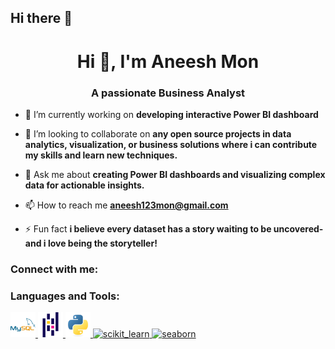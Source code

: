 ## Hi there 👋
<h1 align="center">Hi 👋, I'm Aneesh Mon</h1>
<h3 align="center">A passionate Business Analyst</h3>

- 🔭 I’m currently working on **developing interactive Power BI dashboard**

- 👯 I’m looking to collaborate on **any open source projects in data analytics, visualization, or business solutions where i can contribute my skills and learn new techniques.**

- 💬 Ask me about **creating Power BI dashboards and visualizing complex data for actionable insights.**

- 📫 How to reach me **aneesh123mon@gmail.com**

- ⚡ Fun fact **i believe every dataset has a story waiting to be uncovered-and i love being the storyteller!**

<h3 align="left">Connect with me:</h3>
<p align="left">
</p>

<h3 align="left">Languages and Tools:</h3>
<p align="left"> <a href="https://www.mysql.com/" target="_blank" rel="noreferrer"> <img src="https://raw.githubusercontent.com/devicons/devicon/master/icons/mysql/mysql-original-wordmark.svg" alt="mysql" width="40" height="40"/> </a> <a href="https://pandas.pydata.org/" target="_blank" rel="noreferrer"> <img src="https://raw.githubusercontent.com/devicons/devicon/2ae2a900d2f041da66e950e4d48052658d850630/icons/pandas/pandas-original.svg" alt="pandas" width="40" height="40"/> </a> <a href="https://www.python.org" target="_blank" rel="noreferrer"> <img src="https://raw.githubusercontent.com/devicons/devicon/master/icons/python/python-original.svg" alt="python" width="40" height="40"/> </a> <a href="https://scikit-learn.org/" target="_blank" rel="noreferrer"> <img src="https://upload.wikimedia.org/wikipedia/commons/0/05/Scikit_learn_logo_small.svg" alt="scikit_learn" width="40" height="40"/> </a> <a href="https://seaborn.pydata.org/" target="_blank" rel="noreferrer"> <img src="https://seaborn.pydata.org/_images/logo-mark-lightbg.svg" alt="seaborn" width="40" height="40"/> </a> </p>
